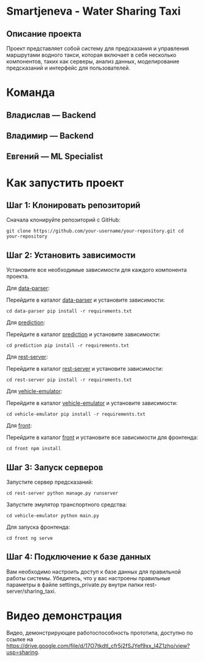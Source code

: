 # Smartjeneva - Water Sharing Taxi

## Описание проекта

Проект представляет собой систему для предсказания и управления маршрутами водного такси, которая включает в себя несколько компонентов, таких как серверы, анализ данных, моделирование предсказаний и интерфейс для пользователей.
# Команда
##    Владислав — Backend
##    Владимир — Backend
##    Евгений — ML Specialist

# Как запустить проект

## Шаг 1: Клонировать репозиторий

Сначала клонируйте репозиторий с GitHub:

`git clone https://github.com/your-username/your-repository.git
cd your-repository`

## Шаг 2: Установить зависимости

Установите все необходимые зависимости для каждого компонента проекта.

Для <u>data-parser</u>:

Перейдите в каталог <u>data-parser</u> и установите зависимости:

`cd data-parser
pip install -r requirements.txt`

Для <u>prediction</u>:

Перейдите в каталог <u>prediction</u> и установите зависимости:

`cd prediction
pip install -r requirements.txt`

Для <u>rest-server</u>:

Перейдите в каталог <u>rest-server</u> и установите зависимости:

`cd rest-server
pip install -r requirements.txt`

Для <u>vehicle-emulator</u>:

Перейдите в каталог <u>vehicle-emulator</u> и установите зависимости:

`cd vehicle-emulator
pip install -r requirements.txt`

Для <u>front</u>:

Перейдите в каталог <u>front</u> и установите все зависимости для фронтенда:

`cd front
npm install`

## Шаг 3: Запуск серверов

Запустите сервер предсказаний:

`cd rest-server
python manage.py runserver`

Запустите эмулятор транспортного средства:

`cd vehicle-emulator
python main.py`

Для запуска фронтенда:

`cd front
ng serve`

## Шаг 4: Подключение к базе данных

Вам необходимо настроить доступ к базе данных для правильной работы системы. Убедитесь, что у вас настроены правильные параметры в файле settings_private.py внутри папки rest-server/sharing_taxi.

# Видео демонстрация

Видео, демонстрирующее работоспособность прототипа, доступно по ссылке на https://drive.google.com/file/d/17O7tkdtI_cfr5j2fSJYef9xx_l4Z1zho/view?usp=sharing.
